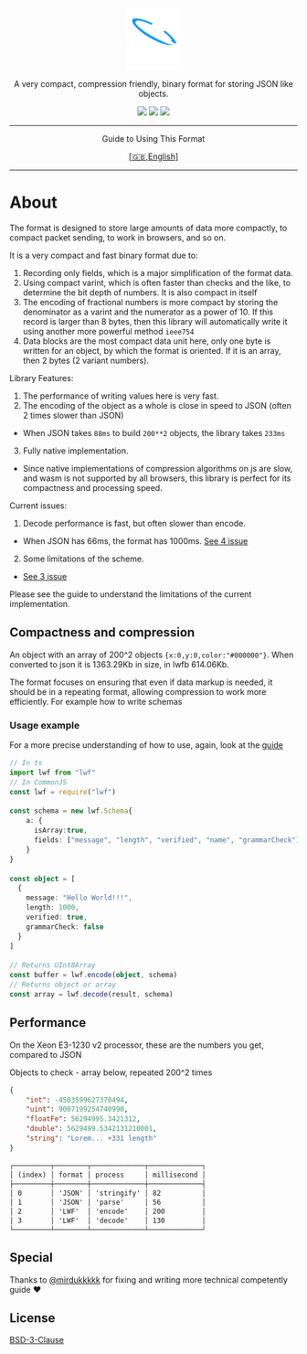 <div align="center">
  <img src="docs/logotype.svg" height="108" alt="LWF">
  <p>A very compact, compression friendly, binary format for storing JSON like objects.</p>
  </hr>

  <img src="https://img.shields.io/npm/last-update/lwf?style=flat-square"/>
  <img src="https://img.shields.io/bundlephobia/min/lwf?style=flat-square&color=%2300cc99">
  <img src="https://img.shields.io/npm/v/lwf?style=flat-square">

<hr/>
<p>Guide to Using This Format</p>
<a href="./docs/Usage.md">[🇬🇧,English]</a>
<hr/>

</div>

# About

The format is designed to store large amounts of data more compactly, to compact packet sending, to work in browsers, and so on.

It is a very compact and fast binary format due to:

1. Recording only fields, which is a major simplification of the format data.
2. Using compact varint, which is often faster than checks and the like, to determine the bit depth of numbers. It is also compact in itself
3. The encoding of fractional numbers is more compact by storing the denominator as a varint and the numerator as a power of 10. If this record is larger than 8 bytes, then this library will automatically write it using another more powerful method `ieee754`
4. Data blocks are the most compact data unit here, only one byte is written for an object, by which the format is oriented. If it is an array, then 2 bytes (2 variant numbers).

Library Features:

1. The performance of writing values ​​here is very fast.
2. The encoding of the object as a whole is close in speed to JSON (often 2 times slower than JSON)

-   When JSON takes `88ms` to build `200**2` objects, the library takes `233ms`

3. Fully native implementation.

-   Since native implementations of compression algorithms on js are slow, and wasm is not supported by all browsers, this library is perfect for its compactness and processing speed.

Current issues:

1. Decode performance is fast, but often slower than encode.

-   When JSON has 66ms, the format has 1000ms. [See 4 issue](https://github.com/EtherCD/lwf/issues/4)

2. Some limitations of the scheme.

-   [See 3 issue](https://github.com/EtherCD/lwf/issues/3)

Please see the guide to understand the limitations of the current implementation.

## Compactness and compression

An object with an array of 200^2 objects `{x:0,y:0,color:"#000000"}`. When converted to json it is 1363.29Kb in size, in lwfb 614.06Kb.

The format focuses on ensuring that even if data markup is needed, it should be in a repeating format, allowing compression to work more efficiently.
For example how to write schemas

### Usage example

For a more precise understanding of how to use, again, look at the [guide](./docs/Usage.md)

```ts
// In ts
import lwf from "lwf"
// In CommonJS
const lwf = require("lwf")

const schema = new lwf.Schema{
    a: {
      isArray:true,
      fields: ["message", "length", "verified", "name", "grammarCheck"]
    }
}

const object = [
  {
    message: "Hello World!!!",
    length: 1000,
    verified: true,
    grammarCheck: false
  }
]

// Returns UInt8Array
const buffer = lwf.encode(object, schema)
// Returns object or array
const array = lwf.decode(result, schema)
```

## Performance

On the Xeon E3-1230 v2 processor, these are the numbers you get, compared to JSON

Objects to check - array below, repeated 200^2 times

```json
{
    "int": -4503599627370494,
    "uint": 9007199254740990,
    "floatFe": 56294995.3421312,
    "double": 5629499.5342131210001,
    "string": "Lorem... +331 length"
}
```

```
┌─────────┬────────┬─────────────┬─────────────┐
│ (index) │ format │ process     │ millisecond │
├─────────┼────────┼─────────────┼─────────────┤
│ 0       │ 'JSON' │ 'stringify' │ 82          │
│ 1       │ 'JSON' │ 'parse'     │ 56          │
│ 2       │ 'LWF'  │ 'encode'    │ 200         │
│ 3       │ 'LWF'  │ 'decode'    │ 130         │
└─────────┴────────┴─────────────┴─────────────┘
```

## Special

Thanks to
[@mirdukkkkk](https://github.com/mirdukkkkk) for fixing and writing more technical competently guide ❤️

## License

[BSD-3-Clause](./LICENSE.txt)

